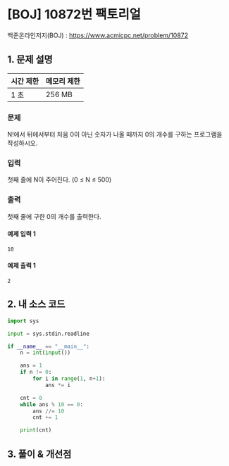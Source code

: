 # [BOJ] 10872번 팩토리얼

백준온라인저지(BOJ) :  https://www.acmicpc.net/problem/10872



## 1. 문제 설명

| 시간 제한 | 메모리 제한 | 
| :-------- | :---------- |
| 1 초      | 256 MB      | 

### 문제

N!에서 뒤에서부터 처음 0이 아닌 숫자가 나올 때까지 0의 개수를 구하는 프로그램을 작성하시오.

### 입력

첫째 줄에 N이 주어진다. (0 ≤ N ≤ 500)

### 출력

첫째 줄에 구한 0의 개수를 출력한다.

#### 예제 입력 1

```
10
```

#### 예제 출력 1

```
2
```


## 2. 내 소스 코드

```python
import sys

input = sys.stdin.readline

if __name__ == "__main__":
    n = int(input())

    ans = 1
    if n != 0:
        for i in range(1, n+1):
            ans *= i

    cnt = 0
    while ans % 10 == 0:
        ans //= 10
        cnt += 1

    print(cnt)
```



## 3. 풀이 & 개선점

```python

```